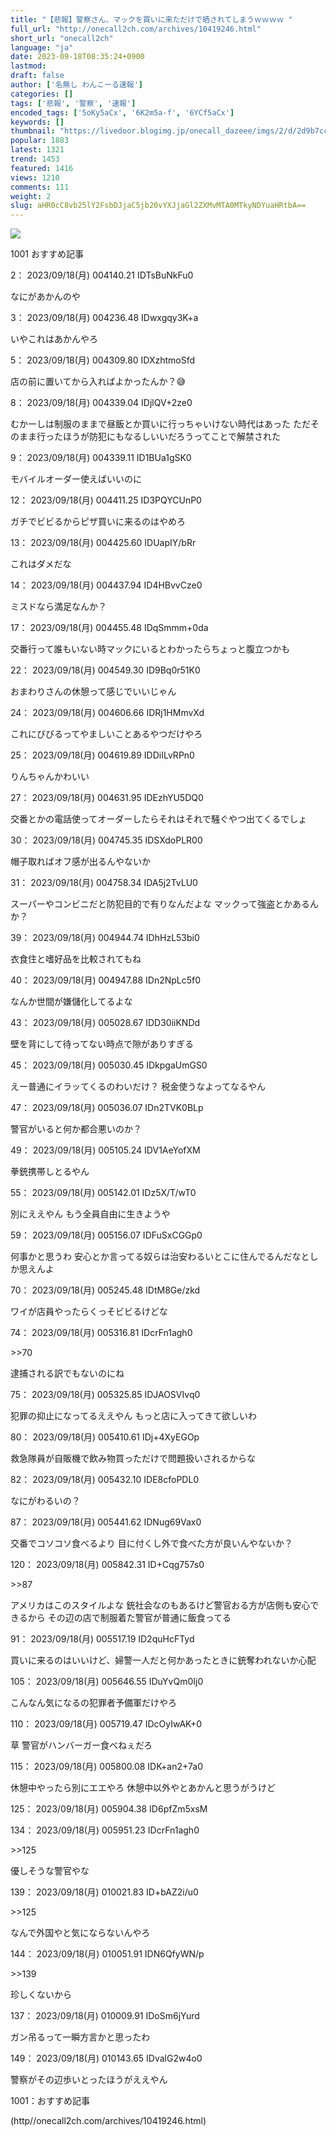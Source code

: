 ```yaml
---
title: "【悲報】警察さん、マックを買いに来ただけで晒されてしまうｗｗｗｗ "
full_url: "http://onecall2ch.com/archives/10419246.html"
short_url: "onecall2ch"
language: "ja"
date: 2023-09-18T08:35:24+0900
lastmod: 
draft: false
author: ['名無し わんこーる速報']
categories: []
tags: ['悲報', '警察', '速報']
encoded_tags: ['5oKy5aCx', '6K2m5a-f', '6YCf5aCx']
keywords: []
thumbnail: "https://livedoor.blogimg.jp/onecall_dazeee/imgs/2/d/2d9b7cce-s.jpg"
popular: 1883
latest: 1321
trend: 1453
featured: 1416
views: 1210
comments: 111
weight: 2
slug: aHR0cC8vb25lY2FsbDJjaC5jb20vYXJjaGl2ZXMvMTA0MTkyNDYuaHRtbA==
---
```


![](https://livedoor.blogimg.jp/onecall_dazeee/imgs/2/d/2d9b7cce-s.jpg)

<div> <p class='name2'> 1001 おすすめ記事</p> <p class='name2'>2： 2023/09/18(月) 004140.21 IDTsBuNkFu0</p><p class='onecall'> なにがあかんのや </p> <p class='name2'>3： 2023/09/18(月) 004236.48 IDwxgqy3K+a</p><p class='onecall'> いやこれはあかんやろ </p> <p class='name2'>5： 2023/09/18(月) 004309.80 IDXzhtmoSfd</p><p class='onecall'><p> 店の前に置いてから入ればよかったんか？😅 </p></p> <p class='name2'>8： 2023/09/18(月) 004339.04 IDjlQV+2ze0</p><p class='onecall'> むかーしは制服のままで昼飯とか買いに行っちゃいけない時代はあった ただそのまま行ったほうが防犯にもなるしいいだろうってことで解禁された </p> <p class='name2'>9： 2023/09/18(月) 004339.11 ID1BUa1gSK0</p><p class='onecall'> モバイルオーダー使えばいいのに </p> <p class='name2'>12： 2023/09/18(月) 004411.25 ID3PQYCUnP0</p><p class='onecall'><p> ガチでビビるからピザ買いに来るのはやめろ </p></p> <p class='name2'>13： 2023/09/18(月) 004425.60 IDUapIY/bRr</p><p class='onecall'> これはダメだな </p> <p class='name2'>14： 2023/09/18(月) 004437.94 ID4HBvvCze0</p><p class='onecall'> ミスドなら満足なんか？ </p> <p class='name2'>17： 2023/09/18(月) 004455.48 IDqSmmm+0da</p><p class='onecall'><p> 交番行って誰もいない時マックにいるとわかったらちょっと腹立つかも </p></p> <p class='name2'>22： 2023/09/18(月) 004549.30 ID9Bq0r51K0</p><p class='onecall'> おまわりさんの休憩って感じでいいじゃん </p> <p class='name2'>24： 2023/09/18(月) 004606.66 IDRj1HMmvXd</p><p class='onecall'><p> これにびびるってやましいことあるやつだけやろ </p></p> <p class='name2'>25： 2023/09/18(月) 004619.89 IDDiILvRPn0</p><p class='onecall'> りんちゃんかわいい </p> <p class='name2'>27： 2023/09/18(月) 004631.95 IDEzhYU5DQ0</p><p class='onecall'> 交番とかの電話使ってオーダーしたらそれはそれで騒ぐやつ出てくるでしょ </p> <p class='name2'>30： 2023/09/18(月) 004745.35 IDSXdoPLR00</p><p class='onecall'> 帽子取ればオフ感が出るんやないか </p> <p class='name2'>31： 2023/09/18(月) 004758.34 IDA5j2TvLU0</p><p class='onecall'><p> スーパーやコンビニだと防犯目的で有りなんだよな マックって強盗とかあるんか？ </p></p> <p class='name2'>39： 2023/09/18(月) 004944.74 IDhHzL53bi0</p><p class='onecall'> 衣食住と嗜好品を比較されてもね </p> <p class='name2'>40： 2023/09/18(月) 004947.88 IDn2NpLc5f0</p><p class='onecall'> なんか世間が嫌儲化してるよな </p> <p class='name2'>43： 2023/09/18(月) 005028.67 IDD30iiKNDd</p><p class='onecall'><p> 壁を背にして待ってない時点で隙がありすぎる </p></p> <p class='name2'>45： 2023/09/18(月) 005030.45 IDkpgaUmGS0</p><p class='onecall'> えー普通にイラッてくるのわいだけ？ 税金使うなよってなるやん </p> <p class='name2'>47： 2023/09/18(月) 005036.07 IDn2TVK0BLp</p><p class='onecall'> 警官がいると何か都合悪いのか？ </p> <p class='name2'>49： 2023/09/18(月) 005105.24 IDV1AeYofXM</p><p class='onecall'> 拳銃携帯しとるやん </p> <p class='name2'>55： 2023/09/18(月) 005142.01 IDz5X/T/wT0</p><p class='onecall'><p> 別にええやん もう全員自由に生きようや </p></p> <p class='name2'>59： 2023/09/18(月) 005156.07 IDFuSxCGGp0</p><p class='onecall'> 何事かと思うわ 安心とか言ってる奴らは治安わるいとこに住んでるんだなとしか思えんよ </p> <p class='name2'>70： 2023/09/18(月) 005245.48 IDtM8Ge/zkd</p><p class='onecall'> ワイが店員やったらくっそビビるけどな </p> <p class='name2'>74： 2023/09/18(月) 005316.81 IDcrFn1agh0</p><p class='onecall'> <p class='anchor'>>>70</p> 逮捕される訳でもないのにね </p> <p class='name2'>75： 2023/09/18(月) 005325.85 IDJAOSVIvq0</p><p class='onecall'> 犯罪の抑止になってるええやん もっと店に入ってきて欲しいわ </p> <p class='name2'>80： 2023/09/18(月) 005410.61 IDj+4XyEGOp</p><p class='onecall'> 救急隊員が自販機で飲み物買っただけで問題扱いされるからな </p> <p class='name2'>82： 2023/09/18(月) 005432.10 IDE8cfoPDL0</p><p class='onecall'> なにがわるいの？ </p> <p class='name2'>87： 2023/09/18(月) 005441.62 IDNug69Vax0</p><p class='onecall'> 交番でコソコソ食べるより 目に付くし外で食べた方が良いんやないか？ </p> <p class='name2'>120： 2023/09/18(月) 005842.31 ID+Cqg757s0</p><p class='onecall'> <p class='anchor'>>>87</p> アメリカはこのスタイルよな 銃社会なのもあるけど警官おる方が店側も安心できるから その辺の店で制服着た警官が普通に飯食ってる </p> <p class='name2'>91： 2023/09/18(月) 005517.19 ID2quHcFTyd</p><p class='onecall'> 買いに来るのはいいけど、婦警一人だと何かあったときに銃奪われないか心配 </p> <p class='name2'>105： 2023/09/18(月) 005646.55 IDuYvQm0Ij0</p><p class='onecall'> こんなん気になるの犯罪者予備軍だけやろ </p> <p class='name2'>110： 2023/09/18(月) 005719.47 IDcOyIwAK+0</p><p class='onecall'> 草 警官がハンバーガー食べねぇだろ </p> <p class='name2'>115： 2023/09/18(月) 005800.08 IDK+an2+7a0</p><p class='onecall'> 休憩中やったら別にエエやろ 休憩中以外やとあかんと思うがうけど </p> <p class='name2'>125： 2023/09/18(月) 005904.38 ID6pfZm5xsM</p><p class='name2'>134： 2023/09/18(月) 005951.23 IDcrFn1agh0</p><p class='onecall'> <p class='anchor'>>>125</p> 優しそうな警官やな </p> <p class='name2'>139： 2023/09/18(月) 010021.83 ID+bAZ2i/u0</p><p class='onecall'> <p class='anchor'>>>125</p> なんで外国やと気にならないんやろ </p> <p class='name2'>144： 2023/09/18(月) 010051.91 IDN6QfyWN/p</p><p class='onecall'> <p class='anchor'>>>139</p> 珍しくないから </p> <p class='name2'>137： 2023/09/18(月) 010009.91 IDoSm6jYurd</p><p class='onecall'> ガン吊るって一瞬方言かと思ったわ </p> <p class='name2'>149： 2023/09/18(月) 010143.65 IDvalG2w4o0</p><p class='onecall'><p> 警察がその辺歩いとったほうがええやん </p></p> <p class='name2'>1001：おすすめ記事</p> </div>

(http//onecall2ch.com/archives/10419246.html)

